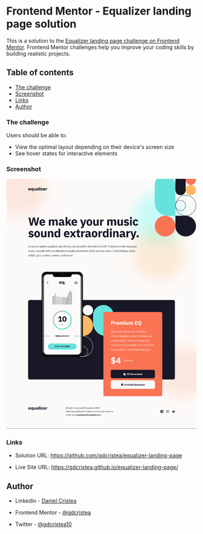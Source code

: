 # Frontend Mentor - Equalizer landing page solution

This is a solution to the [Equalizer landing page challenge on Frontend Mentor](https://www.frontendmentor.io/challenges/equalizer-landing-page-7VJ4gp3DE). Frontend Mentor challenges help you improve your coding skills by building realistic projects. 

## Table of contents

  - [The challenge](#the-challenge)
  - [Screenshot](#screenshot)
  - [Links](#links)
  - [Author](#author)

### The challenge

Users should be able to:

- View the optimal layout depending on their device's screen size
- See hover states for interactive elements

### Screenshot

![](screenshots/Desktop.png)

### Links

- Solution URL: https://github.com/gdcristea/equalizer-landing-page

- Live Site URL: https://gdcristea.github.io/equalizer-landing-page/


## Author

- Linkedin - [Daniel Cristea](https://www.linkedin.com/in/daniel-cristea-629069191/)

- Frontend Mentor - [@gdcristea](https://www.frontendmentor.io/profile/gdcristea)

- Twitter - [@gdcristea10](https://twitter.com/gdcristea10)